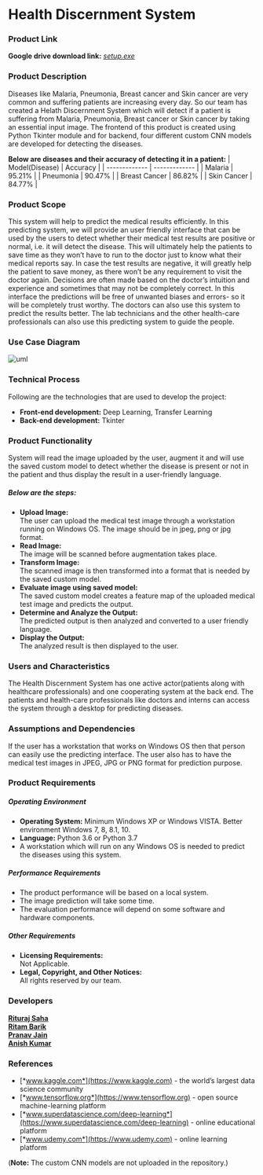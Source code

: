 # Health Discernment System


### Product Link 
  **Google drive download link:** [*setup.exe*](https://drive.google.com/file/d/1dygnaNqhaH3oj22UO-oyarkNe4ZvaUFD/view?usp=sharing)


### Product Description
Diseases like Malaria, Pneumonia, Breast cancer and Skin cancer are very common and suffering patients are increasing every day. So our team has created a Helath Discernment System which will detect if a patient is suffering from Malaria, Pneumonia, Breast cancer or Skin cancer by taking an essential input image. The frontend of this product is created using Python Tkinter module and for backend, four different custom CNN models are developed for detecting the diseases.

**Below are diseases and their accuracy of detecting it in a patient:** 
| Model(Disease)  | Accuracy |
| ------------- | ------------- |
| Malaria  | 95.21%  |
| Pneumonia  | 90.47%  |
| Breast Cancer  | 86.82%  |
| Skin Cancer  | 84.77%  |


### Product Scope
This system will help to predict the medical results efficiently. In this predicting system, we will provide an user friendly interface that can be used by the users to detect whether their medical test results are positive or normal, i.e. it will detect the disease. This will ultimately help the patients to save time as they won’t have to run to the doctor just to know what their medical
reports say. In case the test results are negative, it will greatly help the patient to save money, as there won’t be any requirement to visit the doctor again. Decisions are often made based on the doctor’s intuition and experience and sometimes that may not be completely correct. In this interface the predictions will be free of unwanted biases and errors- so it will be completely trust worthy. The doctors can also use this system to predict the results better. The lab technicians and the other health-care professionals can also use this predicting system to guide the people.


### Use Case Diagram
![uml](https://github.com/RiturajSaha/Health-Discernment-System/blob/master/images/uml.png)


### Technical Process
Following are the technologies that are used to develop the project:
- **Front-end development:** Deep Learning, Transfer Learning
- **Back-end development:** Tkinter


### Product Functionality
System will read the image uploaded by the user, augment it and will use the
saved custom model to detect whether the disease is present or not in the patient
and thus display the result in a user-friendly language.
##### Below are the steps:
- **Upload Image:**<br/>
The user can upload the medical test image through a workstation running on Windows OS. The image should be in jpeg, png or jpg format.
- **Read Image:**<br/>
The image will be scanned before augmentation takes place.
- **Transform Image:**<br/>
The scanned image is then transformed into a format that is needed by the
saved custom model.
- **Evaluate image using saved model:**<br/>
The saved custom model creates a feature map of the uploaded medical test
image and predicts the output.
- **Determine and Analyze the Output:**<br/>
The predicted output is then analyzed and converted to a user friendly language.
- **Display the Output:**<br/>
The analyzed result is then displayed to the user.


### Users and Characteristics
The Health Discernment System has one active actor(patients along with healthcare professionals) and one cooperating system at the back end. The patients and health-care professionals like doctors and interns can access the system through a desktop for predicting diseases.


### Assumptions and Dependencies
If the user has a workstation that works on Windows OS then that person can easily use the predicting interface. The user also has to have the medical test images in JPEG, JPG or PNG format for prediction purpose.


### Product Requirements
##### Operating Environment
- **Operating System:** Minimum Windows XP or Windows VISTA. Better environment Windows 7, 8, 8.1, 10.
- **Language:** Python 3.6 or Python 3.7
- A workstation which will run on any Windows OS is needed to predict the diseases using this system.

##### Performance Requirements
- The product performance will be based on a local system.
- The image prediction will take some time.
- The evaluation performance will depend on some software and hardware components.

##### Other Requirements
- **Licensing Requirements:**<br/>
Not Applicable.
- **Legal, Copyright, and Other Notices:**<br/>
All rights reserved by our team.


### Developers
[**Rituraj Saha**](https://www.linkedin.com/in/rituraj-saha/)</br>
[**Ritam Barik**](https://www.linkedin.com/in/ritam-barik-557905195/)</br>
[**Pranav Jain**](https://www.linkedin.com/in/pranav-jain-0516ba195/)</br>
[**Anish Kumar**](https://www.linkedin.com/in/anish-kumar-6a5b60169/)</br>


### References
- [*www.kaggle.com*](https://www.kaggle.com) - the world’s largest data science community
- [*www.tensorflow.org*](https://www.tensorflow.org) - open source machine-learning platform
- [*www.superdatascience.com/deep-learning*](https://www.superdatascience.com/deep-learning) - online educational platform
- [*www.udemy.com*](https://www.udemy.com) - online learning platform


(**Note:** The custom CNN models are not uploaded in the repository.)
